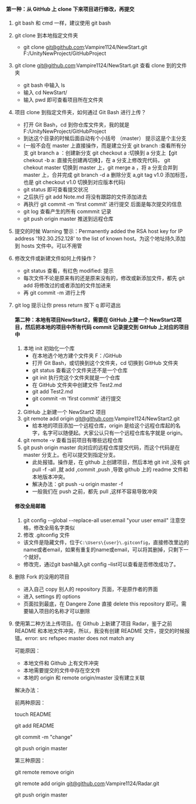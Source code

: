 #### **第一种：从 GitHub 上 clone 下来项目进行修改，再提交** 

1. git bash 和 cmd 一样，建议使用 git bash

2. git clone 到本地指定文件夹

   - git clone git@github.com:Vampire1124/NewStart.git F:/UnityNewProject/GitHubProject

3. git clone  git@github.com:Vampire1124/NewStart.git  查看 clone 到的文件夹

   - git bash 中输入 ls
   - 输入 cd NewStart/
   - 输入 pwd 即可查看项目所在文件夹

4. 项目 clone 到指定文件夹，如何通过 Git Bash 进行上传？

   - 打开 Git Bash，cd 到你仓库文件夹，我的就是  F:/UnityNewProject/GitHubProject
   - 到达这个目录的时候后面自动有个小括号 （master） 提示这是个主分支
   - (一般不会在 master 上直接操作，而是建立分支  git branch :查看所有分支   git branch a ：创建新分支  git checkout a :切换到 a 分支上【git chekout -b a: 直接先创建再切换】，在 a 分支上修改完代码， git chekout master 切换到 master 上，git merge a ，将  a 分支合并到 master 上，合并完成 git branch -d a 删除分支 a,git tag v1.0 添加标签，也是 git checkout v1.0 切换到对应版本代码)
   - git status 即可查看提交状况
   - 之后执行 git add Note.md  将没有跟踪的文件添加进去
   - 再执行 git commit -m 'first commit' 进行提交  后面是每次提交的信息
   - git log 查看产生的所有 commmit 记录
   - git push origin master  推送到远程仓库

5. 提交的时候 Warning 警示：Permanently added the RSA host key for IP address '192.30.252.128' to the list of known host。为这个地址持久添加到 hosts 文件中。可以不用管

6. 修改文件或新建文件如何上传操作？

   - git status 查看，有红色 modified: 提示
   - 每次文件不论是原来有的还是原来没有的，修改或新添加文件，都先 git add 将修改过的或者添加的文件加进来
   - 再 git commit -m 进行上传

7. git log 提示让你 press return  按下 q 即可退出



   #### 第二种：本地有项目NewStart2，需要在 GitHub 上建一个 NewStart2项目，然后把本地的项目中所有代码 commit 记录提交到 GitHub 上对应的项目中

   1. 本地 init 初始化一个库
      - 在本地选个地方建个文件夹  F：/GitHub
      - 打开 Git Bash，或切换到这个文件夹，cd 切换到 GitHub 文件夹
      - git status 查看这个文件夹还不是一个仓库
      - git init   执行完这个文件夹就是一个仓库
      - 在 GitHub 文件夹中创建文件 Test2.md
      - git add Test2.md
      - git commit -m 'first commit' 进行提交
      - 
   2. GitHub 上新建一个 NewStart2 项目
   3. git remote add origin git@github.com:Vampire1124/NewStart2.git
      - 给本地的项目添加一个远程仓库，origin 是给这个远程仓库起的名字，名字可以随便起。大家公认只有一个远程仓库名字就是 origin。
   4. git remote -v 查看当前项目有哪些远程仓库
   5. git push origin master 向对应的远程仓库提交代码，而这个代码是在 master 分支上。也可以提交到指定分支。
      - 此处报错。操作是，在 github 上创建项目，然后本地 git init ,没有 git pull -f -all ,就 add ,commit ,push ,导致 github 上的 readme 文件和本地版本冲突。
      - 解决办法：git push  -u origin master -f
      - 一般我们在 push 之前，都先 pull ,这样不容易导致冲突

   #### 修改全局邮箱

      1. git config --global --replace-all user.email "your user email" 注意空格，修改全局名字类似
      2. 修改 .gitconfig 文件
      - 该文件是隐藏文件，位于`C:\Users\{user}\.gitconfig`，直接修改里边的name或者email，如果有重复的name或email，可以将其删掉，只剩下一个就好。
      - 修改完，通过git bash输入git config –list可以查看是否修改成功了。



1. 删除 Fork 的没用的项目
   - 进入自己 copy 别人的 repository 页面，不是原作者的界面
   - 进入 settings 的 options
   - 页面拉到最底，在 Dangere Zone 直接 delete this repository 即可。需要输入项目的名称才可以删除

2. 使用第二种方法上传项目。在 Github 上新建了项目 Radar，鉴于之前 README 和本地文件冲突，所以，我没有创建 README 文件，提交的时候报错。error: src refspec master does not match any 

   可能原因：

   - 本地文件和 Github 上有文件冲突
   - 本地需要提交的文件中存在空文件
   - 本地的 origin 和 remote origin/master 没有建立关联

   解决办法：

   前两种原因：

   touch README

   git add README

   git commit -m "change"

   git push origin master

   第三种原因：

   git remote remove origin

   git remote add origin git@github.com:Vampire1124/Radar.git

   git push origin master



   [参考链接]: https://yuanyuanshen.github.io/2016/10/25/github-%E4%B8%8A%E4%BC%A0error-src-refspec-master-does-not-match-any-%E8%A7%A3%E5%86%B3%E6%96%B9%E6%B3%95/

